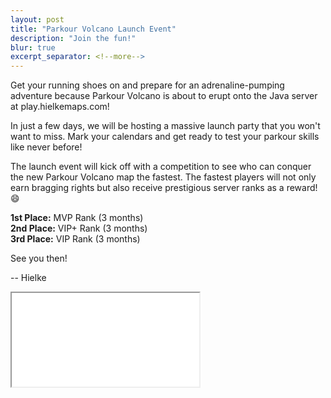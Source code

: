```yaml
---
layout: post
title: "Parkour Volcano Launch Event"
description: "Join the fun!"
blur: true
excerpt_separator: <!--more-->
---
```


Get your running shoes on and prepare for an adrenaline-pumping adventure because Parkour Volcano is about to erupt onto the Java server at play.hielkemaps.com!

<!--more-->

In just a few days, we will be hosting a massive launch party that you won't want to miss.
Mark your calendars and get ready to test your parkour skills like never before!

The launch event will kick off with a competition to see who can conquer the new Parkour Volcano map the fastest. The fastest players will not only earn bragging rights but also receive prestigious server ranks as a reward! 😄

**1st Place:** MVP Rank (3 months)<br>
**2nd Place:** VIP+ Rank (3 months)<br>
**3rd Place:** VIP Rank (3 months)<br>


See you then!

-- Hielke

<iframe id="countdownFrame" src="/upcoming?hideNav=true&iframe=true" class="w-100 h-[60vw] md:h-[470px]"></iframe>